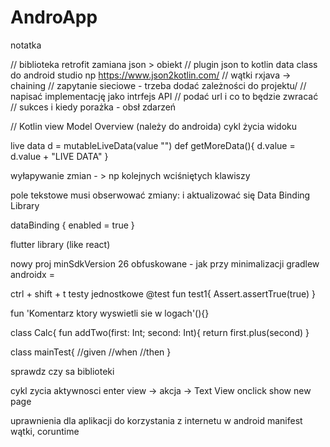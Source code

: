 # AndroApp

notatka

//        biblioteka retrofit zamiana json > obiekt
//        plugin json to kotlin data class do android studio np https://www.json2kotlin.com/
//        wątki rxjava -> chaining
//        zapytanie sieciowe - trzeba dodać zależności do projektu/
//        napisać implementację jako intrfejs API
//        podać url i co to będzie zwracać
//        sukces i kiedy porażka - obsł zdarzeń

//        Kotlin view Model Overview (należy do androida) cykl życia widoku

live data 
d = mutableLiveData<String>(value "")
def getMoreData(){
  d.value = d.value + "LIVE DATA"
}

wyłapywanie zmian - > np kolejnych wciśniętych klawiszy

pole tekstowe musi obserwować zmiany: i aktualizować się Data Binding Library

dataBinding {
  enabled = true
  }


flutter library (like react)

nowy proj
minSdkVersion 26
obfuskowane - jak przy minimalizacji 
gradlew
androidx = 

ctrl + shift + t
testy jednostkowe
@test
fun test1{
Assert.assertTrue(true)
}

fun 'Komentarz ktory wyswietli sie w logach'(){}

class Calc{
fun addTwo(first: Int; second: Int){
return first.plus(second)
}

class mainTest{
//given
//when
//then
}

sprawdz czy sa biblioteki

cykl zycia aktywnosci
enter view -> akcja -> Text View
onclick show new page

uprawnienia dla aplikacji do korzystania z internetu
w android manifest
wątki, coruntime
